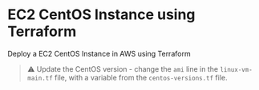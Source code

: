 # EC2 CentOS Instance using Terraform

Deploy a EC2 CentOS Instance in AWS using Terraform

> ⚠️ Update the CentOS version - change the `ami` line in the `linux-vm-main.tf` file, with a variable from the `centos-versions.tf` file.
